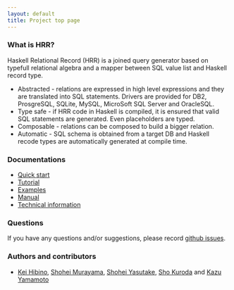 ```yaml
---
layout: default
title: Project top page
---
```


### What is HRR?

Haskell Relational Record (HRR) is a joined query generator based on typefull relational algebra and a mapper between SQL value list and Haskell record type.

- Abstracted - relations are expressed in high level expressions and they are translated into SQL statements. Drivers are provided for DB2, ProsgreSQL, SQLite, MySQL, MicroSoft SQL Server and OracleSQL.
- Type safe - if HRR code in Haskell is compiled, it is ensured that valid SQL statements are generated. Even placeholders are typed.
- Composable - relations can be composed to build a bigger relation.
- Automatic - SQL schema is obtained from a target DB and Haskell recode types are automatically generated at compile time.

### Documentations

- [Quick start](quickstart.html)
- [Tutorial](tutorial.html)
- [Examples](examples.html)
- [Manual](http://hackage.haskell.org/package/relational-record/docs/Database-Relational-Query-Documentation.html)
- [Technical information](techinfo.html)

### Questions

If you have any questions and/or suggestions, please record [github issues](https://github.com/khibino/haskell-relational-record/issues).

### Authors and contributors

- [Kei Hibino](https://github.com/khibino), [Shohei Murayama](https://github.com/yuga), [Shohei Yasutake](https://github.com/amutake), [Sho Kuroda](https://github.com/krdlab) and [Kazu Yamamoto](https://github.com/kazu-yamamoto)
